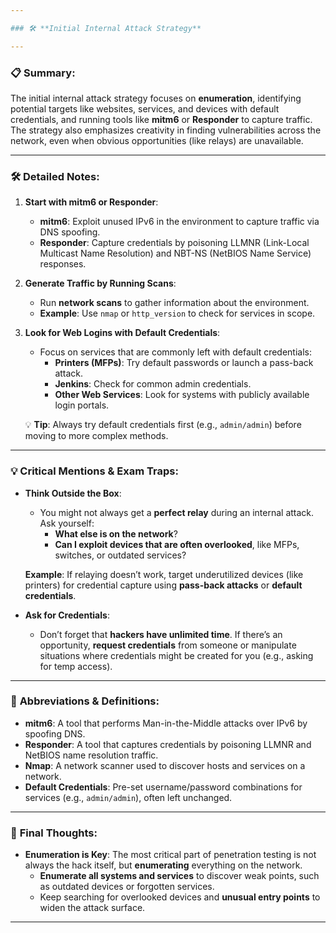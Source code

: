 ```yaml
---

### 🛠️ **Initial Internal Attack Strategy**

---
```


### 📋 **Summary**:

The initial internal attack strategy focuses on **enumeration**, identifying potential targets like websites, services, and devices with default credentials, and running tools like **mitm6** or **Responder** to capture traffic. The strategy also emphasizes creativity in finding vulnerabilities across the network, even when obvious opportunities (like relays) are unavailable.

---

### 🛠️ **Detailed Notes**:

1. **Start with mitm6 or Responder**:
    - **mitm6**: Exploit unused IPv6 in the environment to capture traffic via DNS spoofing.
    - **Responder**: Capture credentials by poisoning LLMNR (Link-Local Multicast Name Resolution) and NBT-NS (NetBIOS Name Service) responses.
2. **Generate Traffic by Running Scans**:
    - Run **network scans** to gather information about the environment.
    - **Example**: Use `nmap` or `http_version` to check for services in scope.
3. **Look for Web Logins with Default Credentials**:
    - Focus on services that are commonly left with default credentials:
        - **Printers (MFPs)**: Try default passwords or launch a pass-back attack.
        - **Jenkins**: Check for common admin credentials.
        - **Other Web Services**: Look for systems with publicly available login portals.
    
    💡 **Tip**: Always try default credentials first (e.g., `admin/admin`) before moving to more complex methods.
    

---

### 💡 **Critical Mentions & Exam Traps**:

- **Think Outside the Box**:
    - You might not always get a **perfect relay** during an internal attack. Ask yourself:
        - **What else is on the network**?
        - **Can I exploit devices that are often overlooked**, like MFPs, switches, or outdated services?
    
    **Example**: If relaying doesn’t work, target underutilized devices (like printers) for credential capture using **pass-back attacks** or **default credentials**.
    
- **Ask for Credentials**:
    - Don’t forget that **hackers have unlimited time**. If there’s an opportunity, **request credentials** from someone or manipulate situations where credentials might be created for you (e.g., asking for temp access).

---

### 📖 **Abbreviations & Definitions**:

- **mitm6**: A tool that performs Man-in-the-Middle attacks over IPv6 by spoofing DNS.
- **Responder**: A tool that captures credentials by poisoning LLMNR and NetBIOS name resolution traffic.
- **Nmap**: A network scanner used to discover hosts and services on a network.
- **Default Credentials**: Pre-set username/password combinations for services (e.g., `admin/admin`), often left unchanged.

---

### 📌 **Final Thoughts**:

- **Enumeration is Key**: The most critical part of penetration testing is not always the hack itself, but **enumerating** everything on the network.
    - **Enumerate all systems and services** to discover weak points, such as outdated devices or forgotten services.
    - Keep searching for overlooked devices and **unusual entry points** to widen the attack surface.

---